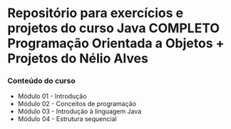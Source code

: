 # Repositório para exercícios e projetos do curso Java COMPLETO Programação Orientada a Objetos + Projetos do Nélio Alves

### Conteúdo do curso

- Módulo 01 - Introdução
- Módulo 02 - Conceitos de programação
- Módulo 03 - Introdução à linguagem Java
- Módulo 04 - Estrutura sequencial
